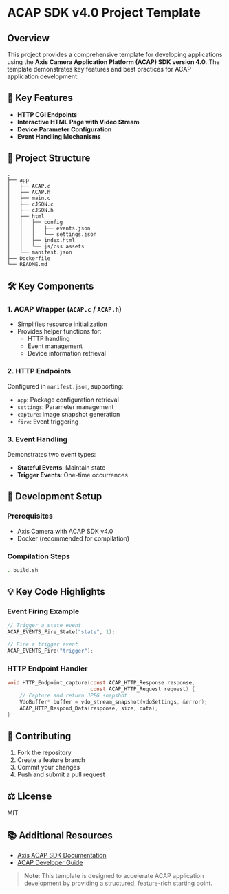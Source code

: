 # ACAP SDK v4.0 Project Template

## Overview

This project provides a comprehensive template for developing applications using the **Axis Camera Application Platform (ACAP) SDK version 4.0**. The template demonstrates key features and best practices for ACAP application development.

## 🚀 Key Features

- **HTTP CGI Endpoints**
- **Interactive HTML Page with Video Stream**
- **Device Parameter Configuration**
- **Event Handling Mechanisms**

## 📂 Project Structure

```
.
├── app
│   ├── ACAP.c
│   ├── ACAP.h
│   ├── main.c
│   ├── cJSON.c
│   ├── cJSON.h
│   ├── html
│   │   ├── config
│   │   │   ├── events.json
│   │   │   └── settings.json
│   │   ├── index.html
│   │   └── js/css assets
│   └── manifest.json
├── Dockerfile
└── README.md
```

## 🛠 Key Components

### 1. ACAP Wrapper (`ACAP.c` / `ACAP.h`)
- Simplifies resource initialization
- Provides helper functions for:
  - HTTP handling
  - Event management
  - Device information retrieval

### 2. HTTP Endpoints
Configured in `manifest.json`, supporting:
- `app`: Package configuration retrieval
- `settings`: Parameter management
- `capture`: Image snapshot generation
- `fire`: Event triggering

### 3. Event Handling
Demonstrates two event types:
- **Stateful Events**: Maintain state
- **Trigger Events**: One-time occurrences

## 🔧 Development Setup

### Prerequisites
- Axis Camera with ACAP SDK v4.0
- Docker (recommended for compilation)

### Compilation Steps
```bash
. build.sh
```

## 💡 Key Code Highlights

### Event Firing Example
```c
// Trigger a state event
ACAP_EVENTS_Fire_State("state", 1);

// Fire a trigger event
ACAP_EVENTS_Fire("trigger");
```

### HTTP Endpoint Handler
```c
void HTTP_Endpoint_capture(const ACAP_HTTP_Response response, 
                           const ACAP_HTTP_Request request) {
    // Capture and return JPEG snapshot
    VdoBuffer* buffer = vdo_stream_snapshot(vdoSettings, &error);
    ACAP_HTTP_Respond_Data(response, size, data);
}
```

## 🤝 Contributing

1. Fork the repository
2. Create a feature branch
3. Commit your changes
4. Push and submit a pull request

## ⚖️ License

MIT


## 📚 Additional Resources

- [Axis ACAP SDK Documentation](https://www.axis.com/developer-community)
- [ACAP Developer Guide](https://developer.axis.com)

> **Note**: This template is designed to accelerate ACAP application development by providing a structured, feature-rich starting point.

